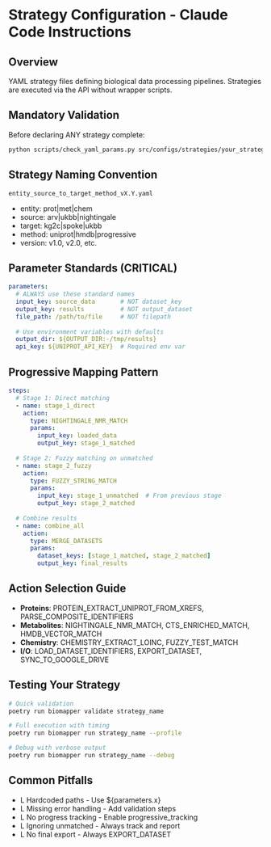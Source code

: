# Strategy Configuration - Claude Code Instructions

## Overview
YAML strategy files defining biological data processing pipelines. Strategies are executed via the API without wrapper scripts.

## Mandatory Validation
Before declaring ANY strategy complete:
```bash
python scripts/check_yaml_params.py src/configs/strategies/your_strategy.yaml
```

## Strategy Naming Convention
`entity_source_to_target_method_vX.Y.yaml`
- entity: prot|met|chem
- source: arv|ukbb|nightingale
- target: kg2c|spoke|ukbb
- method: uniprot|hmdb|progressive
- version: v1.0, v2.0, etc.

## Parameter Standards (CRITICAL)
```yaml
parameters:
  # ALWAYS use these standard names
  input_key: source_data       # NOT dataset_key
  output_key: results          # NOT output_dataset  
  file_path: /path/to/file     # NOT filepath
  
  # Use environment variables with defaults
  output_dir: ${OUTPUT_DIR:-/tmp/results}
  api_key: ${UNIPROT_API_KEY}  # Required env var
```

## Progressive Mapping Pattern
```yaml
steps:
  # Stage 1: Direct matching
  - name: stage_1_direct
    action:
      type: NIGHTINGALE_NMR_MATCH
      params:
        input_key: loaded_data
        output_key: stage_1_matched
        
  # Stage 2: Fuzzy matching on unmatched
  - name: stage_2_fuzzy
    action:
      type: FUZZY_STRING_MATCH
      params:
        input_key: stage_1_unmatched  # From previous stage
        output_key: stage_2_matched
        
  # Combine results
  - name: combine_all
    action:
      type: MERGE_DATASETS
      params:
        dataset_keys: [stage_1_matched, stage_2_matched]
        output_key: final_results
```

## Action Selection Guide
- **Proteins**: PROTEIN_EXTRACT_UNIPROT_FROM_XREFS, PARSE_COMPOSITE_IDENTIFIERS
- **Metabolites**: NIGHTINGALE_NMR_MATCH, CTS_ENRICHED_MATCH, HMDB_VECTOR_MATCH
- **Chemistry**: CHEMISTRY_EXTRACT_LOINC, FUZZY_TEST_MATCH
- **I/O**: LOAD_DATASET_IDENTIFIERS, EXPORT_DATASET, SYNC_TO_GOOGLE_DRIVE

## Testing Your Strategy
```bash
# Quick validation
poetry run biomapper validate strategy_name

# Full execution with timing
poetry run biomapper run strategy_name --profile

# Debug with verbose output
poetry run biomapper run strategy_name --debug
```

## Common Pitfalls
- L Hardcoded paths - Use ${parameters.x}
- L Missing error handling - Add validation steps
- L No progress tracking - Enable progressive_tracking
- L Ignoring unmatched - Always track and report
- L No final export - Always EXPORT_DATASET